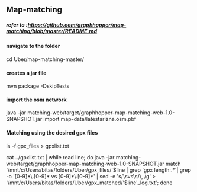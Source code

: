 ## Map-matching
##### refer to :https://github.com/graphhopper/map-matching/blob/master/README.md
#### navigate to the folder
cd Uber/map-matching-master/
#### creates a jar file
mvn package -DskipTests
#### import the osm network
java -jar matching-web/target/graphhopper-map-matching-web-1.0-SNAPSHOT.jar import map-data/latestarizna.osm.pbf 
#### Matching using the desired gpx files
ls -f gpx_files > gpxlist.txt

cat ../gpxlist.txt | while read line; do java -jar matching-web/target/graphhopper-map-matching-web-1.0-SNAPSHOT.jar match '/mnt/c/Users/bitas/folders/Uber/gpx_files/'$line | grep 'gpx length:.*'| grep -o '[0-9]*\.[0-9]* vs [0-9]*\.[0-9]*' | sed -e 's/\svs\s/\, /g' > '/mnt/c/Users/bitas/folders/Uber/gpx_matched/'$line'_log.txt'; done
